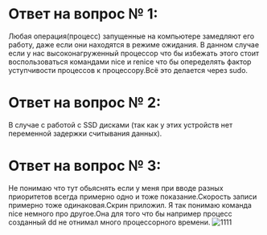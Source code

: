 # Ответ на вопрос № 1:
Любая операция(процесс) запущенные на компьютере замедляют его работу, даже если они находятся в режиме ожидания.
В данном случае  если у нас высоконагруженный процессор что бы избежать этого стоит воспользоваться командами nice и renice что бы опеределять  фактор уступчивости процессов к процессору.Всё это делается через sudo.
# Ответ на вопрос № 2:
В случае с работой c SSD дисками (так как у этих устройств нет переменной задержки считывания данных).
# Ответ на вопрос № 3:
Не понимаю что тут обьяснять если у меня при вводе разных приоритетов всегда примерно одно и тоже показание.Скорость записи примерно тоже одинаковая.Скрин приложил. Я так понимаю команда nice немного про другое.Она для того что бы например процесс созданный dd не отнимал много процессорного времени.
![1111](https://user-images.githubusercontent.com/107581500/179210424-65f3e050-450e-4724-93c8-25dc06b18bf4.jpg)

